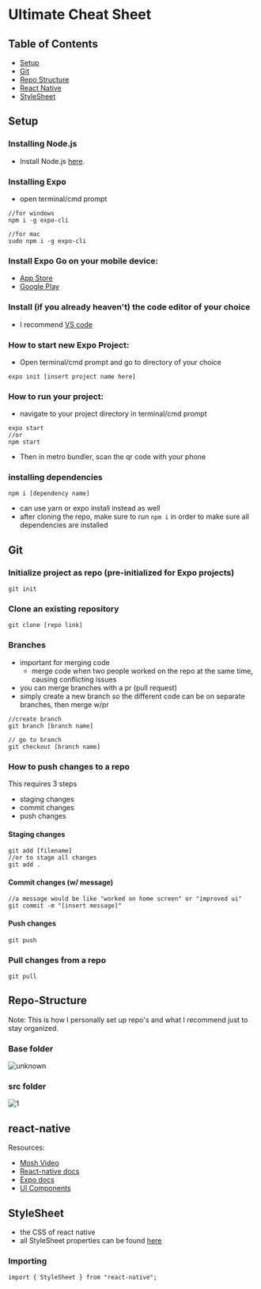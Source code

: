 # Ultimate Cheat Sheet

## Table of Contents
- [Setup](#Setup)
- [Git](#Git)
- [Repo Structure](#Repo-Structure)
- [React Native](#react-native)
- [StyleSheet](#StyleSheet)

## Setup

### Installing Node.js

- Install Node.js [here](https://nodejs.org/en/).

### Installing Expo

- open terminal/cmd prompt
```
//for windows
npm i -g expo-cli

//for mac
sudo npm i -g expo-cli
```

### Install Expo Go on your mobile device:
- [App Store](https://apps.apple.com/us/app/expo-go/id982107779)
- [Google Play](https://play.google.com/store/apps/details?id=host.exp.exponent&hl=en_US&gl=US)

### Install (if you already heaven't) the code editor of your choice
- I recommend [VS code](https://code.visualstudio.com/)

### How to start new Expo Project:
- Open terminal/cmd prompt and go to directory of your choice
```
expo init [insert project name here]
```

### How to run your project:
- navigate to your project directory in terminal/cmd prompt
```
expo start 
//or
npm start
```
- Then in metro bundler, scan the qr code with your phone

### installing dependencies
```
npm i [dependency name]
```
- can use yarn or expo install instead as well
- after cloning the repo, make sure to run ```npm i``` in order to make sure all dependencies are installed

## Git

### Initialize project as repo (pre-initialized for Expo projects)

```
git init
```

### Clone an existing repository

```
git clone [repo link]
```

### Branches
- important for merging code
  - merge code when two people worked on the repo at the same time, causing conflicting issues
- you can merge branches with a pr (pull request)
- simply create a new branch so the different code can be on separate branches, then merge w/pr

```
//create branch
git branch [branch name]

// go to branch
git checkout [branch name]
```

### How to push changes to a repo

This requires 3 steps 
- staging changes
- commit changes
- push changes

#### Staging changes

```
git add [filename]
//or to stage all changes
git add .
```

#### Commit changes (w/ message)

```
//a message would be like "worked on home screen" or "improved ui"
git commit -m "[insert message]"
```

#### Push changes
```
git push
```

### Pull changes from a repo

```
git pull
```

## Repo-Structure

Note: This is how I personally set up repo's and what I recommend just to stay organized.

### Base folder
![unknown](https://user-images.githubusercontent.com/63271391/149857387-ca935bf0-c5f0-4ca5-be31-b746f3dfcde9.png)

### src folder
![1](https://user-images.githubusercontent.com/63271391/149857400-c7148dc3-7bb2-4370-8ba6-34d81619466e.png)

## react-native

Resources:
- [Mosh Video](https://youtu.be/0-S5a0eXPoc?t=2790)
- [React-native docs](https://reactnative.dev/docs/getting-started)
- [Expo docs](https://docs.expo.dev/)
- [UI Components](https://docs.expo.dev/guides/userinterface/)


## StyleSheet
- the CSS of react native
- all StyleSheet properties can be found [here](https://github.com/vhpoet/react-native-styling-cheat-sheet)

### Importing 

```
import { StyleSheet } from "react-native";
```
